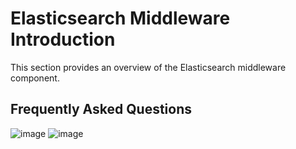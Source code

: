 # Elasticsearch Middleware Introduction

This section provides an overview of the Elasticsearch middleware component.

## Frequently Asked Questions

![image](https://docs.daocloud.io/daocloud-docs-images/docs/middleware/elasticsearch/images/faq-es-1.png)
![image](https://docs.daocloud.io/daocloud-docs-images/docs/middleware/elasticsearch/images/faq-es-2.png)